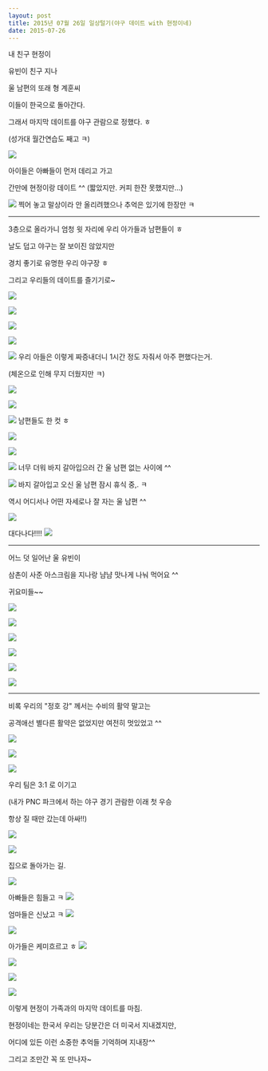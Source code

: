 ```yaml
---
layout: post
title: 2015년 07월 26일 일상털기(야구 데이트 with 현정이네)
date: 2015-07-26
---
```


내 친구 현정이

유빈이 친구 지나

울 남편의 또래 형 계훈씨

이들이 한국으로 돌아간다.

그래서 마지막 데이트를 야구 관람으로 정했다. ㅎ

(성가대 월간연습도 째고 ㅋ)

![](https://dl.dropboxusercontent.com/u/9792864/%EB%B6%80%EB%81%84.gif)

아이들은 아빠들이 먼저 데리고 가고

간만에 현정이랑 데이트 ^^ (짧았지만. 커피 한잔 못했지만...)

![](https://dl.dropboxusercontent.com/u/9792864/150726%20%ED%98%84%EC%A0%95%EC%9D%B4%EB%84%A4%EB%9E%91%20%EC%95%BC%EA%B5%AC%EB%8D%B0%EC%9D%B4%ED%8A%B8/KakaoTalk_20150726_202642377.jpg)
찍어 놓고 말상이라 안 올리려했으나 추억은 있기에 한장만 ㅋ

---

3층으로 올라가니 엄청 윗 자리에 우리 아가들과 남편들이 ㅎ

날도 덥고 야구는 잘 보이진 않았지만

경치 좋기로 유명한 우리 야구장 ㅎ 

그리고 우리들의 데이트를 즐기기로~

![](https://dl.dropboxusercontent.com/u/9792864/150726%20%ED%98%84%EC%A0%95%EC%9D%B4%EB%84%A4%EB%9E%91%20%EC%95%BC%EA%B5%AC%EB%8D%B0%EC%9D%B4%ED%8A%B8/KakaoTalk_20150726_202640270.jpg)

![](https://dl.dropboxusercontent.com/u/9792864/150726%20%ED%98%84%EC%A0%95%EC%9D%B4%EB%84%A4%EB%9E%91%20%EC%95%BC%EA%B5%AC%EB%8D%B0%EC%9D%B4%ED%8A%B8/KakaoTalk_20150726_202639892.jpg)

![](https://dl.dropboxusercontent.com/u/9792864/150726%20%ED%98%84%EC%A0%95%EC%9D%B4%EB%84%A4%EB%9E%91%20%EC%95%BC%EA%B5%AC%EB%8D%B0%EC%9D%B4%ED%8A%B8/KakaoTalk_20150726_202637724.jpg)

![](https://dl.dropboxusercontent.com/u/9792864/150726%20%ED%98%84%EC%A0%95%EC%9D%B4%EB%84%A4%EB%9E%91%20%EC%95%BC%EA%B5%AC%EB%8D%B0%EC%9D%B4%ED%8A%B8/KakaoTalk_20150726_202634900.jpg)

![](https://dl.dropboxusercontent.com/u/9792864/150726%20%ED%98%84%EC%A0%95%EC%9D%B4%EB%84%A4%EB%9E%91%20%EC%95%BC%EA%B5%AC%EB%8D%B0%EC%9D%B4%ED%8A%B8/KakaoTalk_20150726_202637267.jpg)
우리 아들은 이렇게 짜증내더니 1시간 정도 자줘서 아주 편했다는거.

(체온으로 인해 무지 더웠지만 ㅋ)

![](https://dl.dropboxusercontent.com/u/9792864/150726%20%ED%98%84%EC%A0%95%EC%9D%B4%EB%84%A4%EB%9E%91%20%EC%95%BC%EA%B5%AC%EB%8D%B0%EC%9D%B4%ED%8A%B8/KakaoTalk_20150726_202634705.jpg)

![](https://dl.dropboxusercontent.com/u/9792864/150726%20%ED%98%84%EC%A0%95%EC%9D%B4%EB%84%A4%EB%9E%91%20%EC%95%BC%EA%B5%AC%EB%8D%B0%EC%9D%B4%ED%8A%B8/KakaoTalk_20150726_202632625.jpg)

![](https://dl.dropboxusercontent.com/u/9792864/150726%20%ED%98%84%EC%A0%95%EC%9D%B4%EB%84%A4%EB%9E%91%20%EC%95%BC%EA%B5%AC%EB%8D%B0%EC%9D%B4%ED%8A%B8/KakaoTalk_20150726_202632386.jpg)
남편들도 한 컷 ㅎ

![](https://dl.dropboxusercontent.com/u/9792864/150726%20%ED%98%84%EC%A0%95%EC%9D%B4%EB%84%A4%EB%9E%91%20%EC%95%BC%EA%B5%AC%EB%8D%B0%EC%9D%B4%ED%8A%B8/KakaoTalk_20150726_202428246.jpg)

![](https://dl.dropboxusercontent.com/u/9792864/150726%20%ED%98%84%EC%A0%95%EC%9D%B4%EB%84%A4%EB%9E%91%20%EC%95%BC%EA%B5%AC%EB%8D%B0%EC%9D%B4%ED%8A%B8/KakaoTalk_20150726_202426014.jpg)

![](https://dl.dropboxusercontent.com/u/9792864/150726%20%ED%98%84%EC%A0%95%EC%9D%B4%EB%84%A4%EB%9E%91%20%EC%95%BC%EA%B5%AC%EB%8D%B0%EC%9D%B4%ED%8A%B8/KakaoTalk_20150726_202426423.jpg)
너무 더워 바지 갈아입으러 간 울 남편 없는 사이에 ^^

![](https://dl.dropboxusercontent.com/u/9792864/150726%20%ED%98%84%EC%A0%95%EC%9D%B4%EB%84%A4%EB%9E%91%20%EC%95%BC%EA%B5%AC%EB%8D%B0%EC%9D%B4%ED%8A%B8/KakaoTalk_20150726_202423537.jpg)
바지 갈아입고 오신 울 남편 잠시 휴식 중,. ㅋ

역시 어디서나 어떤 자세로나 잘 자는 울 남편 ^^

![](https://dl.dropboxusercontent.com/u/9792864/150726%20%ED%98%84%EC%A0%95%EC%9D%B4%EB%84%A4%EB%9E%91%20%EC%95%BC%EA%B5%AC%EB%8D%B0%EC%9D%B4%ED%8A%B8/KakaoTalk_20150726_202421039.jpg)

대다나다!!!!
![](https://dl.dropboxusercontent.com/u/9792864/2905754.jpg)

---
어느 덧 일어난 울 유빈이

삼촌이 사준 아스크림을 지나랑 냠냠 맛나게 나눠 먹어요 ^^

귀요미들~~

![](https://dl.dropboxusercontent.com/u/9792864/150726%20%ED%98%84%EC%A0%95%EC%9D%B4%EB%84%A4%EB%9E%91%20%EC%95%BC%EA%B5%AC%EB%8D%B0%EC%9D%B4%ED%8A%B8/KakaoTalk_20150726_202421283.jpg)

![](https://dl.dropboxusercontent.com/u/9792864/150726%20%ED%98%84%EC%A0%95%EC%9D%B4%EB%84%A4%EB%9E%91%20%EC%95%BC%EA%B5%AC%EB%8D%B0%EC%9D%B4%ED%8A%B8/KakaoTalk_20150726_202413416.jpg)

![](https://dl.dropboxusercontent.com/u/9792864/150726%20%ED%98%84%EC%A0%95%EC%9D%B4%EB%84%A4%EB%9E%91%20%EC%95%BC%EA%B5%AC%EB%8D%B0%EC%9D%B4%ED%8A%B8/KakaoTalk_20150726_202416059.jpg)

![](https://dl.dropboxusercontent.com/u/9792864/150726%20%ED%98%84%EC%A0%95%EC%9D%B4%EB%84%A4%EB%9E%91%20%EC%95%BC%EA%B5%AC%EB%8D%B0%EC%9D%B4%ED%8A%B8/KakaoTalk_20150726_202416310.jpg)

![](https://dl.dropboxusercontent.com/u/9792864/150726%20%ED%98%84%EC%A0%95%EC%9D%B4%EB%84%A4%EB%9E%91%20%EC%95%BC%EA%B5%AC%EB%8D%B0%EC%9D%B4%ED%8A%B8/KakaoTalk_20150726_202418471.jpg)

![](https://dl.dropboxusercontent.com/u/9792864/150726%20%ED%98%84%EC%A0%95%EC%9D%B4%EB%84%A4%EB%9E%91%20%EC%95%BC%EA%B5%AC%EB%8D%B0%EC%9D%B4%ED%8A%B8/KakaoTalk_20150726_202418616.jpg)

---

비록 우리의 "정호 강" 께서는 수비의 활약 말고는 

공격애선 별다른 활약은 없었지만 여전히 멋있었고 ^^

![](https://dl.dropboxusercontent.com/u/9792864/150726%20%ED%98%84%EC%A0%95%EC%9D%B4%EB%84%A4%EB%9E%91%20%EC%95%BC%EA%B5%AC%EB%8D%B0%EC%9D%B4%ED%8A%B8/KakaoTalk_20150726_203239181.jpg)

![](https://dl.dropboxusercontent.com/u/9792864/150726%20%ED%98%84%EC%A0%95%EC%9D%B4%EB%84%A4%EB%9E%91%20%EC%95%BC%EA%B5%AC%EB%8D%B0%EC%9D%B4%ED%8A%B8/KakaoTalk_20150726_203239301.jpg)

![](https://dl.dropboxusercontent.com/u/9792864/150726%20%ED%98%84%EC%A0%95%EC%9D%B4%EB%84%A4%EB%9E%91%20%EC%95%BC%EA%B5%AC%EB%8D%B0%EC%9D%B4%ED%8A%B8/KakaoTalk_20150726_203242232.jpg)

우리 팀은 3:1 로 이기고

(내가 PNC 파크에서 하는 야구 경기 관람한 이래 첫 우승

항상 질 때만 갔는데 아싸!!)

![](https://dl.dropboxusercontent.com/u/9792864/150726%20%ED%98%84%EC%A0%95%EC%9D%B4%EB%84%A4%EB%9E%91%20%EC%95%BC%EA%B5%AC%EB%8D%B0%EC%9D%B4%ED%8A%B8/KakaoTalk_20150726_203236844.jpg)

![](https://dl.dropboxusercontent.com/u/9792864/150726%20%ED%98%84%EC%A0%95%EC%9D%B4%EB%84%A4%EB%9E%91%20%EC%95%BC%EA%B5%AC%EB%8D%B0%EC%9D%B4%ED%8A%B8/KakaoTalk_20150726_203236877.jpg)

집으로 돌아가는 길. 

![](https://dl.dropboxusercontent.com/u/9792864/150726%20%ED%98%84%EC%A0%95%EC%9D%B4%EB%84%A4%EB%9E%91%20%EC%95%BC%EA%B5%AC%EB%8D%B0%EC%9D%B4%ED%8A%B8/KakaoTalk_20150726_203242263.jpg)

아빠들은 힘들고 ㅋ
![](https://dl.dropboxusercontent.com/u/9792864/150726%20%ED%98%84%EC%A0%95%EC%9D%B4%EB%84%A4%EB%9E%91%20%EC%95%BC%EA%B5%AC%EB%8D%B0%EC%9D%B4%ED%8A%B8/KakaoTalk_20150726_202408382.jpg)

엄마들은 신났고 ㅋ
![](https://dl.dropboxusercontent.com/u/9792864/150726%20%ED%98%84%EC%A0%95%EC%9D%B4%EB%84%A4%EB%9E%91%20%EC%95%BC%EA%B5%AC%EB%8D%B0%EC%9D%B4%ED%8A%B8/KakaoTalk_20150726_202406374.jpg)

![](https://dl.dropboxusercontent.com/u/9792864/150726%20%ED%98%84%EC%A0%95%EC%9D%B4%EB%84%A4%EB%9E%91%20%EC%95%BC%EA%B5%AC%EB%8D%B0%EC%9D%B4%ED%8A%B8/KakaoTalk_20150726_202406663.jpg)

아가들은 케미흐르고 ㅎ
![](https://dl.dropboxusercontent.com/u/9792864/150726%20%ED%98%84%EC%A0%95%EC%9D%B4%EB%84%A4%EB%9E%91%20%EC%95%BC%EA%B5%AC%EB%8D%B0%EC%9D%B4%ED%8A%B8/KakaoTalk_20150726_202408946.jpg)

![](https://dl.dropboxusercontent.com/u/9792864/150726%20%ED%98%84%EC%A0%95%EC%9D%B4%EB%84%A4%EB%9E%91%20%EC%95%BC%EA%B5%AC%EB%8D%B0%EC%9D%B4%ED%8A%B8/KakaoTalk_20150726_202410930.jpg)

![](https://dl.dropboxusercontent.com/u/9792864/150726%20%ED%98%84%EC%A0%95%EC%9D%B4%EB%84%A4%EB%9E%91%20%EC%95%BC%EA%B5%AC%EB%8D%B0%EC%9D%B4%ED%8A%B8/KakaoTalk_20150726_202411738.jpg)

![](https://dl.dropboxusercontent.com/u/9792864/150726%20%ED%98%84%EC%A0%95%EC%9D%B4%EB%84%A4%EB%9E%91%20%EC%95%BC%EA%B5%AC%EB%8D%B0%EC%9D%B4%ED%8A%B8/KakaoTalk_20150726_202414060.jpg)

이렇게 현정이 가족과의 마지막 데이트를 마침.

현정이네는 한국서 우리는 당분간은 더 미국서 지내겠지만,

어디에 있든 이런 소중한 추억들 기억하며 지내장^^

그리고 조만간 꼭 또 만나자~ 
